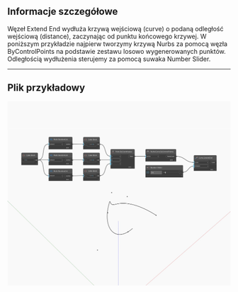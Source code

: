 ## Informacje szczegółowe
Węzeł Extend End wydłuża krzywą wejściową (curve) o podaną odległość wejściową (distance), zaczynając od punktu końcowego krzywej. W poniższym przykładzie najpierw tworzymy krzywą Nurbs za pomocą węzła ByControlPoints na podstawie zestawu losowo wygenerowanych punktów. Odległością wydłużenia sterujemy za pomocą suwaka Number Slider.
___
## Plik przykładowy

![ExtendEnd](./Autodesk.DesignScript.Geometry.Curve.ExtendEnd_img.jpg)

